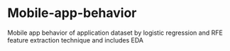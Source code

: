 # Mobile-app-behavior
Mobile app behavior of application dataset by logistic regression and RFE feature extraction technique and includes EDA
